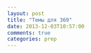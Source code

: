 ```yaml
---
layout: post
title: "Темы для 369"
date: 2013-12-03T10:57:00
comments: true
categories: prep 
---
```

